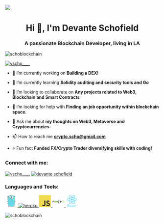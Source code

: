 ![](https://github.com/SchoBlockchain/SchoBlockchain/blob/main/smart%20contractengineer.png)

<h1 align="center">Hi 👋, I'm Devante Schofield</h1>
<h3 align="center">A passionate Blockchain Developer, living in LA</h3>

<p align="left"> <img src="https://komarev.com/ghpvc/?username=schoblockchain&label=Profile%20views&color=0e75b6&style=flat" alt="schoblockchain" /> </p>

<p align="left"> <a href="https://twitter.com/vscho____" target="blank"><img src="https://img.shields.io/twitter/follow/vscho____?logo=twitter&style=for-the-badge" alt="vscho____" /></a> </p>

- 🔭 I’m currently working on **Building a DEX!**

- 🌱 I’m currently learning **Solidity auditing and security tools and Go**

- 👯 I’m looking to collaborate on **Any projects related to Web3, Blockchain and Smart Contracts**

- 🤝 I’m looking for help with **Finding an job opportunity within blockchain space.**

- 💬 Ask me about **my thoughts on Web3, Metaverse and Cryptocurrencies**

- 📫 How to reach me **crypto.scho@gmail.com**

- ⚡ Fun fact **Funded FX/Crypto Trader diversifying skills with coding!**

<h3 align="left">Connect with me:</h3>
<p align="left">
<a href="https://twitter.com/vscho____" target="blank"><img align="center" src="https://raw.githubusercontent.com/rahuldkjain/github-profile-readme-generator/master/src/images/icons/Social/twitter.svg" alt="vscho____" height="30" width="40" /></a>
<a href="https://linkedin.com/in/devante schofield" target="blank"><img align="center" src="https://raw.githubusercontent.com/rahuldkjain/github-profile-readme-generator/master/src/images/icons/Social/linked-in-alt.svg" alt="devante schofield" height="30" width="40" /></a>
</p>

<h3 align="left">Languages and Tools:</h3>
<p align="left"> <a href="https://golang.org" target="_blank" rel="noreferrer"> <img src="https://raw.githubusercontent.com/devicons/devicon/master/icons/go/go-original.svg" alt="go" width="40" height="40"/> </a> <a href="https://heroku.com" target="_blank" rel="noreferrer"> <img src="https://www.vectorlogo.zone/logos/heroku/heroku-icon.svg" alt="heroku" width="40" height="40"/> </a> <a href="https://developer.mozilla.org/en-US/docs/Web/JavaScript" target="_blank" rel="noreferrer"> <img src="https://raw.githubusercontent.com/devicons/devicon/master/icons/javascript/javascript-original.svg" alt="javascript" width="40" height="40"/> </a> <a href="https://nodejs.org" target="_blank" rel="noreferrer"> <img src="https://raw.githubusercontent.com/devicons/devicon/master/icons/nodejs/nodejs-original-wordmark.svg" alt="nodejs" width="40" height="40"/> </a> <a href="https://reactjs.org/" target="_blank" rel="noreferrer"> <img src="https://raw.githubusercontent.com/devicons/devicon/master/icons/react/react-original-wordmark.svg" alt="react" width="40" height="40"/> </a> </p>

<p><img align="center" src="https://github-readme-streak-stats.herokuapp.com/?user=schoblockchain&" alt="schoblockchain" /></p>

